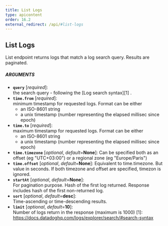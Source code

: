 ```yaml
---
title: List Logs
type: apicontent
order: 16.2
external_redirect: /api/#list-logs
---
```


## List Logs

List endpoint returns logs that match a log search query. Results are paginated.


##### ARGUMENTS

* **`query`** [*required*]:  
    the search query - following the [Log search syntax][1] .
* **`time.from`** [*required*]:  
    minimum timestamp for requested logs. Format can be either
    - an ISO-8601 string
    - a unix timestamp (number representing the elapsed millisec since epoch)
* **`time.to`** [*required*]:  
    maximum timestamp for requested logs. Format can be either
    - an ISO-8601 string
    - a unix timestamp (number representing the elapsed millisec since epoch)
* **`time.timezone`** [*optional*, *default*=**None**]:
   Can be specified both as an offset (eg "UTC+03:00") or a regional zone (eg "Europe/Paris")
* **`time.offset`** [*optional*, *default*=**None**]:
   Equivalent to time.timezone. But value in seconds.
   If both timezone and offset are specified, timezon is ignored.
* **`startAt`** [*optional*, *default*=**None**]:  
   For pagination purpose. Hash of the first log returned. 
   Response includes hash of the first non-returned log.
* **`sort`** [*optional*, *default*=**desc**]:  
    Time-ascending or time-descending results.
* **`limit`** [*optional*, *default*=**10**]:  
    Number of logs return in the response (maximum is 1000)
[1]: https://docs.datadoghq.com/logs/explorer/search/#search-syntax

